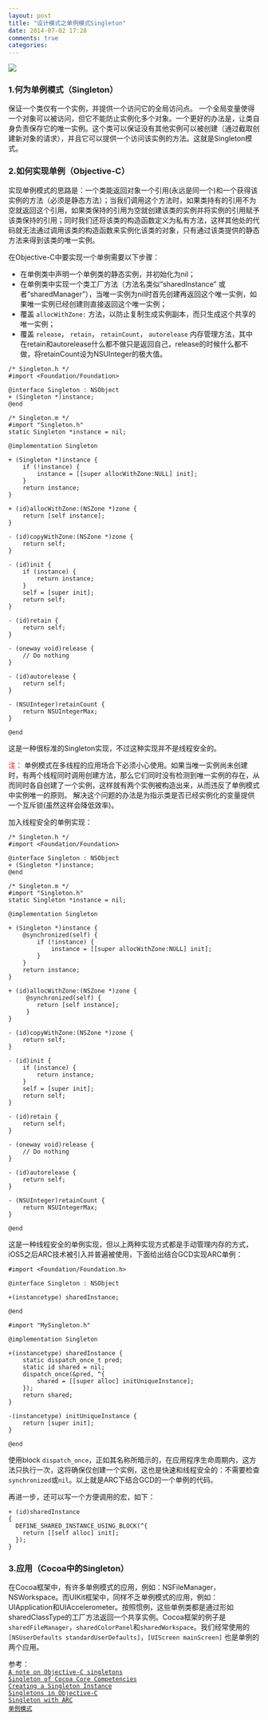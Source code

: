 ```yaml
---
layout: post
title: "设计模式之单例模式Singleton"
date: 2014-07-02 17:28
comments: true
categories: 
---
```

![](/images/2014/07/singleton.jpg)

### 1.何为单例模式（Singleton）
保证一个类仅有一个实例，并提供一个访问它的全局访问点。
一个全局变量使得一个对象可以被访问，但它不能防止实例化多个对象。一个更好的办法是，让类自身负责保存它的唯一实例。这个类可以保证没有其他实例可以被创建（通过截取创建新对象的请求），并且它可以提供一个访问该实例的方法。这就是Singleton模式。

### 2.如何实现单例（Objective-C）
实现单例模式的思路是：一个类能返回对象一个引用(永远是同一个)和一个获得该实例的方法（必须是静态方法）；当我们调用这个方法时，如果类持有的引用不为空就返回这个引用，如果类保持的引用为空就创建该类的实例并将实例的引用赋予该类保持的引用；同时我们还将该类的构造函数定义为私有方法，这样其他处的代码就无法通过调用该类的构造函数来实例化该类的对象，只有通过该类提供的静态方法来得到该类的唯一实例。

在Objective-C中要实现一个单例需要以下步骤：

* 在单例类中声明一个单例类的静态实例，并初始化为nil；
* 在单例类中实现一个类工厂方法（方法名类似“sharedInstance” 或者“sharedManager”），当唯一实例为nil时首先创建再返回这个唯一实例，如果唯一实例已经创建则直接返回这个唯一实例；
* 覆盖 `allocWithZone:` 方法，以防止复制生成实例副本，而只生成这个共享的唯一实例；
* 覆盖 `release`， `retain`， `retainCount`， `autorelease` 内存管理方法，其中在retain和autorelease什么都不做只是返回自己，release的时候什么都不做，将retainCount设为NSUInteger的极大值。

```
/* Singleton.h */
#import <Foundation/Foundation>

@interface Singleton : NSObject
+ (Singleton *)instance;
@end

/* Singleton.m */
#import "Singleton.h"
static Singleton *instance = nil;

@implementation Singleton

+ (Singleton *)instance {
    if (!instance) {
        instance = [[super allocWithZone:NULL] init];
    }
    return instance;
}

+ (id)allocWithZone:(NSZone *)zone {
    return [self instance];
}

- (id)copyWithZone:(NSZone *)zone {
    return self;
}

- (id)init {
    if (instance) {
        return instance;
    }
    self = [super init];
    return self;
}

- (id)retain {
    return self;
}

- (oneway void)release {
    // Do nothing
}

- (id)autorelease {
    return self;
}

- (NSUInteger)retainCount {
    return NSUIntegerMax;
}

@end
```

这是一种很标准的Singleton实现，不过这种实现并不是线程安全的。

<font color='red'>注：</font> 单例模式在多线程的应用场合下必须小心使用。如果当唯一实例尚未创建时，有两个线程同时调用创建方法，那么它们同时没有检测到唯一实例的存在，从而同时各自创建了一个实例，这样就有两个实例被构造出来，从而违反了单例模式中实例唯一的原则。 解决这个问题的办法是为指示类是否已经实例化的变量提供一个互斥锁(虽然这样会降低效率)。

加入线程安全的单例实现：

```
/* Singleton.h */
#import <Foundation/Foundation>

@interface Singleton : NSObject
+ (Singleton *)instance;
@end

/* Singleton.m */
#import "Singleton.h"
static Singleton *instance = nil;

@implementation Singleton

+ (Singleton *)instance {
    @synchronized(self) {
    	if (!instance) {
        	instance = [[super allocWithZone:NULL] init];
    	}
    }
    return instance;
}

+ (id)allocWithZone:(NSZone *)zone {
	 @synchronized(self) {  
     	return [self instance];
     }
}

- (id)copyWithZone:(NSZone *)zone {
    return self;
}

- (id)init {
    if (instance) {
        return instance;
    }
    self = [super init];
    return self;
}

- (id)retain {
    return self;
}

- (oneway void)release {
    // Do nothing
}

- (id)autorelease {
    return self;
}

- (NSUInteger)retainCount {
    return NSUIntegerMax;
}

@end
```
这是一种线程安全的单例实现，但以上两种实现方式都是手动管理内存的方式，iOS5之后ARC技术被引入并普遍被使用，下面给出结合GCD实现ARC单例：

```
#import <Foundation/Foundation.h>

@interface Singleton : NSObject

+(instancetype) sharedInstance;

@end

#import "MySingleton.h"

@implementation Singleton

+(instancetype) sharedInstance {
    static dispatch_once_t pred;
    static id shared = nil;
    dispatch_once(&pred, ^{
        shared = [[super alloc] initUniqueInstance];
    });
    return shared;
}

-(instancetype) initUniqueInstance {
    return [super init];
}

@end
```
使用block `dispatch_once`，正如其名称所暗示的，在应用程序生命周期内，这方法只执行一次，这将确保仅创建一个实例，这也是快速和线程安全的：不需要检查`synchronized`或`nil`。以上就是ARC下结合GCD的一个单例的代码。

再进一步，还可以写一个方便调用的宏，如下：

```
+ (id)sharedInstance
{
  DEFINE_SHARED_INSTANCE_USING_BLOCK(^{
    return [[self alloc] init];
  });
}
```

### 3.应用（Cocoa中的Singleton）
在Cocoa框架中，有许多单例模式的应用，例如：NSFileManager，NSWorkspace。而UIKit框架中，同样不乏单例模式的应用，例如：UIApplication和UIAccelerometer。按照惯例，这些单例类都是通过形如sharedClassType的工厂方法返回一个共享实例。Cocoa框架的例子是`sharedFileManager`，`sharedColorPanel`和`sharedWorkspace`。我们经常使用的`[NSUserDefaults standardUserDefaults]`，`[UIScreen mainScreen]` 也是单例的两个应用。


参考：  <br/>
[`A note on Objective-C singletons`](http://lukeredpath.co.uk/blog/2011/07/01/a-note-on-objective-c-singletons/)  <br/>
[`Singleton of Cocoa Core Competencies`](https://developer.apple.com/library/mac/documentation/General/Conceptual/DevPedia-CocoaCore/Singleton.html)  <br/>
[`Creating a Singleton Instance`](https://developer.apple.com/legacy/library/documentation/Cocoa/Conceptual/CocoaFundamentals/CocoaObjects/CocoaObjects.html#//apple_ref/doc/uid/TP40002974-CH4-SW32)  <br/>
[`Singletons in Objective-C`](http://www.galloway.me.uk/tutorials/singleton-classes/)  <br/>
[`Singleton with ARC`](http://stackoverflow.com/questions/7997594/singleton-with-arc)  <br/>
[`单例模式`](http://zh.wikipedia.org/zh/%E5%8D%95%E4%BE%8B%E6%A8%A1%E5%BC%8F)

